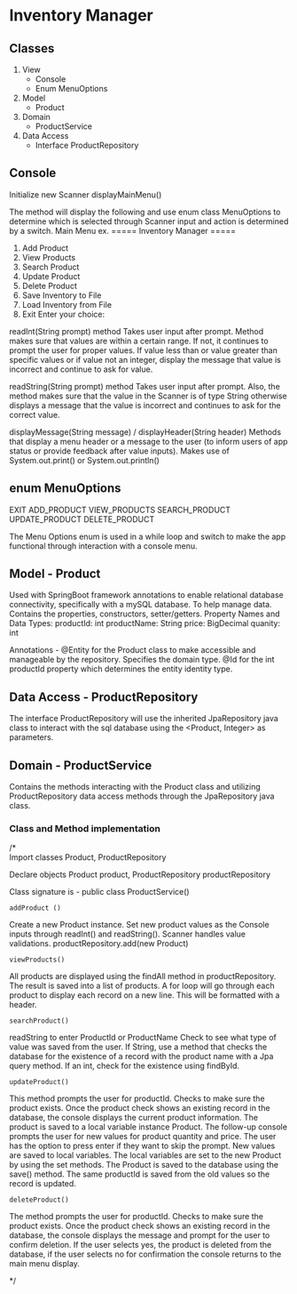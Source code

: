 # Inventory Manager

## Classes
  1. View 
      * Console
      * Enum MenuOptions
  2. Model
      * Product
  3. Domain
      * ProductService
  4. Data Access
      * Interface ProductRepository

## Console 
Initialize new Scanner
displayMainMenu()

The method will display the following and use enum class MenuOptions to determine which is selected through Scanner input and action is determined by a switch.
Main Menu ex.
	===== Inventory Manager =====
1. Add Product
2. View Products
3. Search Product
4. Update Product
5. Delete Product
6. Save Inventory to File
7. Load Inventory from File
8. Exit
Enter your choice:

readInt(String prompt) method
Takes user input after prompt. Method makes sure that values are within a certain range. If not, it continues to prompt the user for proper values. 
If value less than or value greater than specific values or if value not an integer, display the message that value is incorrect and continue to ask for value.

readString(String prompt) method
Takes user input after prompt. Also, the method makes sure that the value in the Scanner is of type String otherwise displays a message that the value is incorrect and continues to ask for the correct value.

displayMessage(String message) / displayHeader(String header)
Methods that display a menu header or a message to the user (to inform users of app status or provide feedback after value inputs).
Makes use of System.out.print() or System.out.println()

## enum MenuOptions
EXIT
ADD_PRODUCT
VIEW_PRODUCTS
SEARCH_PRODUCT
UPDATE_PRODUCT
DELETE_PRODUCT

The Menu Options enum is used in a while loop and switch to make the app functional through interaction with a console menu.

## Model - Product
Used with SpringBoot framework annotations to enable relational database connectivity, specifically with a mySQL database. To help manage data.
Contains the properties, constructors, setter/getters.
Property Names and Data Types:
productId: int
productName: String
price: BigDecimal
quanity: int

Annotations - 
@Entity for the Product class to make accessible and manageable by the repository. Specifies the domain type.
@Id for the int productId property which determines the entity identity type.

## Data Access - ProductRepository
The interface ProductRepository will use the inherited JpaRepository java class to interact with the sql database using the <Product, Integer> as parameters.

## Domain - ProductService
Contains the methods interacting with the Product class and utilizing ProductRepository data access methods through the JpaRepository java class.


### Class and Method implementation

/*	
Import classes
Product, ProductRepository
	
Declare objects
Product product, ProductRepository productRepository

Class signature is - public class ProductService()

	addProduct ()
Create a new Product instance.
Set new product values as the Console inputs through readInt() and readString().
Scanner handles value validations.
productRepository.add(new Product)

	viewProducts()
All products are displayed using the findAll method in productRepository. The result is saved into a list of products. A for loop will go through each product to display each record on a new line. This will be formatted with a header.
	
	searchProduct()
readString to enter ProductId or ProductName
Check to see what type of value was saved from the user.
If String, use a method that checks the database for the existence of a record with the product name with a Jpa query method. If an int, check for the existence using findById.

	updateProduct()
This method prompts the user for productId. Checks to make sure the product exists. Once the product check shows an existing record in the database, the console displays the current product information. The product is saved to a local variable instance Product.  The follow-up console prompts the user for new values for product quantity and price. The user has the option to press enter if they want to skip the prompt. 
New values are saved to local variables. The local variables are set to the new Product by using the set methods. The Product is saved to the database using the save() method. The same productId is saved from the old values so the record is updated.

	deleteProduct()
The method prompts the user for productId.  Checks to make sure the product exists. Once the product check shows an existing record in the database, the console displays the message and prompt for the user to confirm deletion. If the user selects yes, the product is deleted from the database, if the user selects no for confirmation the console returns to the main menu display.

*/






